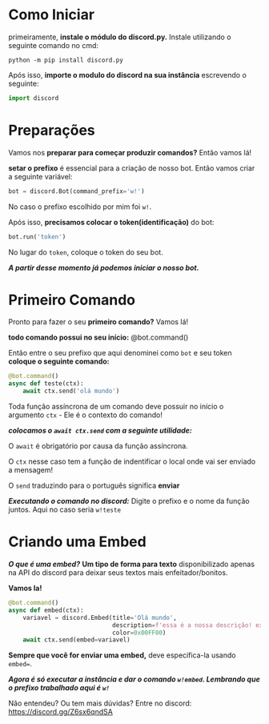 # Como Iniciar

primeiramente, **instale o módulo do discord.py.** Instale utilizando o seguinte comando no cmd:

```
python -m pip install discord.py
```

Após isso, **importe o modulo do discord na sua instância** escrevendo o seguinte:

```python
import discord
```

# Preparações

Vamos nos **preparar para começar produzir comandos?** Então vamos lá!


**setar o prefixo** é essencial para a criação de nosso bot.
Então vamos criar a seguinte variável:

```py
bot = discord.Bot(command_prefix='w!')
```

No caso o prefixo escolhido por mim foi `w!`.

Após isso, **precisamos colocar o token(identificação)** do bot:

```python
bot.run('token')
```

No lugar do `token`, coloque o token do seu bot.

***A partir desse momento já podemos iniciar o nosso bot.***

# Primeiro Comando

Pronto para fazer o seu **primeiro comando?** Vamos lá!

**todo comando possui no seu início:** @bot.command()

Então entre o seu prefixo que aqui denominei como `bot` e seu token **coloque o seguinte comando:**

```python
@bot.command()
async def teste(ctx):
    await ctx.send('olá mundo')
```

Toda função assíncrona de um comando deve possuir no início o argumento `ctx` - Ele é o contexto do comando!

***colocamos o `await ctx.send` com a seguinte utilidade:***


O `await` é obrigatório por causa da função assíncrona.

O `ctx` nesse caso tem a função de indentificar o local onde vai ser enviado a mensagem!

O `send` traduzindo para o português significa **enviar**


***Executando o comando no discord:***
Digite o prefixo e o nome da função juntos. Aqui no caso seria `w!teste`


# Criando uma Embed
***O que é uma embed?***
**Um tipo de forma para texto** disponibilizado apenas na API do discord para deixar seus textos mais enfeitador/bonitos.

**Vamos la!**
```python
@bot.command()
async def embed(ctx):
    variavel = discord.Embed(title='Olá mundo',
                             description=f'essa é a nossa descrição! executada pelo(a) {ctx.author}',
                             color=0x00FF00)
    await ctx.send(embed=variavel)
 ```


**Sempre que você for enviar uma embed,** deve especifica-la usando `embed=`.

***Agora é só executar a instância e dar o comando `w!embed`. Lembrando que o prefixo trabalhado aqui é `w!`***
    

Não entendeu? Ou tem mais dúvidas? Entre no discord: https://discord.gg/Z6sx6qndSA


